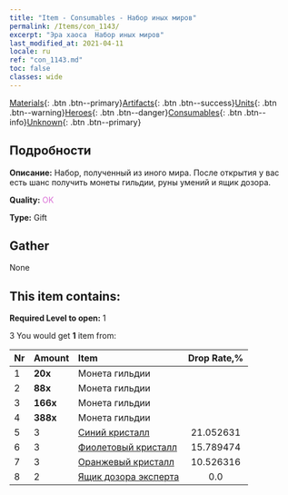 ```yaml
---
title: "Item - Consumables - Набор иных миров"
permalink: /Items/con_1143/
excerpt: "Эра хаоса  Набор иных миров"
last_modified_at: 2021-04-11
locale: ru
ref: "con_1143.md"
toc: false
classes: wide
---
```

 [Materials](/ru/Items/){: .btn .btn--primary}[Artifacts](/ru/Items/Artifacts/){: .btn .btn--success}[Units](/ru/Items/Units/){: .btn .btn--warning}[Heroes](/ru/Items/Heroes/){: .btn .btn--danger}[Consumables](/ru/Items/Consumables/){: .btn .btn--info}[Unknown](/ru/Items/Unknown/){: .btn .btn--primary}

## Подробности
 **Описание:** Набор, полученный из иного мира. После открытия у вас есть шанс получить монеты гильдии, руны умений и ящик дозора.

 **Quality:** <span style="color: #DA70D6">OK</span>

 **Type:** Gift

## Gather

  None

## This item contains:

 **Required Level to open:** 1

 3 You would get **1** item  from:

  | Nr | Amount |     Item    | Drop Rate,% |
  |:---|:-------|:------------|:---------:|
  | 1 |  **20x** | Монета гильдии |  | 21.052631 | 
  | 2 |  **88x** | Монета гильдии |  | 15.789474 | 
  | 3 |  **166x** | Монета гильдии |  | 10.526316 | 
  | 4 |  **388x** | Монета гильдии |  | 5.263158 | 
  | 5 | 3 | [Синий кристалл](/ru/Items/con_716/) | 21.052631 | 
  | 6 | 3 | [Фиолетовый кристалл](/ru/Items/con_720/) | 15.789474 | 
  | 7 | 3 | [Оранжевый кристалл](/ru/Items/con_730/) | 10.526316 | 
  | 8 | 2 | [Ящик дозора эксперта](/ru/Items/con_770/) | 0.0 | 
